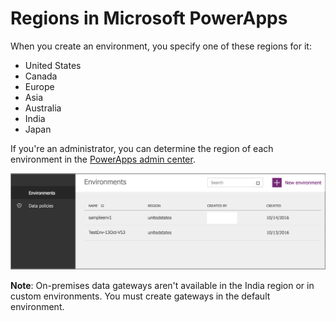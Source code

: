 <properties
	pageTitle="Overview of regions | Microsoft PowerApps"
	description="List of regions in PowerApps and features specific to a region"
	services=""
	suite="powerapps"
	documentationCenter="na"
	authors="RickSaling"
	manager="anneta"
	editor=""
	tags=""/>

<tags
   ms.service="powerapps"
   ms.devlang="na"
   ms.topic="article"
   ms.tgt_pltfrm="na"
   ms.workload="na"
   ms.date="05/04/2017"
   ms.author="ricksal"/>

# Regions in Microsoft PowerApps #
When you create an environment, you specify one of these regions for it:

- United States
- Canada
- Europe
- Asia
- Australia
- India
- Japan

If you're an administrator, you can determine the region of each environment in the [PowerApps admin center](https://admin.powerapps.com).

   ![](./media/regions-overview/environment-list.png)

**Note**: On-premises data gateways aren't available in the India region or in custom environments. You must create gateways in the default environment.
